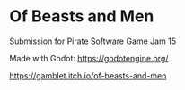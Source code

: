 # Of Beasts and Men
Submission for Pirate Software Game Jam 15

Made with Godot: https://godotengine.org/

https://gamblet.itch.io/of-beasts-and-men
